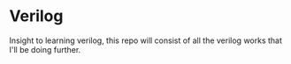 # Verilog
Insight to learning verilog, this repo will consist of all the verilog works that I'll be doing further.
